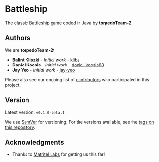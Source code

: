# Battleship
The classic Battleship game coded in Java by **torpedoTeam-2**.

## Authors
We are **torpedoTeam-2:**

* **Balint Kliszki** - *Initial work* - [kliba](https://github.com/kliba)
* **Daniel Kocsis** - *Initial work* - [daniel-kocsis88](https://github.com/daniel-kocsis88)
* **Jay Yeo** - *Initial work* - [jay-yeo](https://github.com/jay-yeo)

Please also see our ongoing list of [contributors](https://github.com/jay-yeo/battleship/graphs/contributors) who participated in this project.

## Version

Latest version: `v0.1.0-beta.1`
 
We use [SemVer](http://semver.org/) for versioning. For the versions available, see the [tags on this repository](https://github.com/jay-yeo/battleship/tags).

## Acknowledgments

* Thanks to [Matritel Labs](https://www.matritellabs.com/) for getting us this far!


